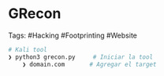 # GRecon 

Tags: #Hacking #Footprinting #Website 

```bash 
# Kali tool 
❯ python3 grecon.py     # Iniciar la tool 
	❯ domain.com       # Agregar el target 
```